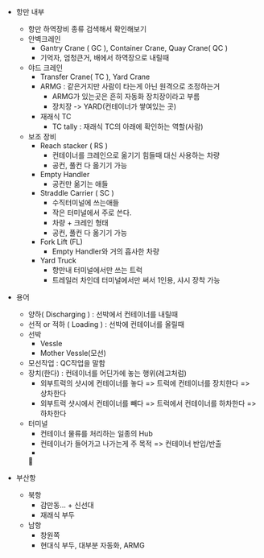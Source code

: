 - 항만 내부
	- 항만 하역장비 종류 검색해서 확인해보기
	- 안벽크레인 
		- Gantry Crane ( GC ), Container Crane, Quay Crane( QC ) 
		- 기억자, 엄청큰거, 배에서 하역장으로 내릴때
	- 야드 크레인
		- Transfer Crane( TC ), Yard Crane
		- ARMG : 같은거지만 사람이 타는게 아닌 원격으로 조정하는거
			- ARMG가 있는곳은 흔히 자동화 장치장이라고 부름
			- 장치장 -> YARD(컨테이너가 쌓여있는 곳)
		- 재래식 TC
			- TC tally : 재래식 TC의 아래에 확인하는 역할(사람)
	- 보조 장비
		- Reach stacker ( RS )
			- 컨테이너를 크레인으로 옮기기 힘들때 대신 사용하는 차량
			- 공컨, 풀컨 다 옮기기 가능
		- Empty Handler
			- 공컨만 옮기는 애들
		- Straddle Carrier ( SC )
			- 수직터미널에 쓰는애들
			- 작은 터미널에서 주로 쓴다. 
			- 차량 + 크레인 형태
			- 공컨, 풀컨 다 옮기기 가능
		- Fork Lift (FL)
			- Empty Handler와 거의 흡사한 차량
		- Yard Truck
			- 항만내 터미널에서만 쓰는 트럭
			- 트레일러 차인데 터미널에서만 써서 1인용, 샤시 장착 가능

- 용어
	- 양하( Discharging ) : 선박에서 컨테이너를 내릴때
	- 선적 or 적하 ( Loading ) : 선박에 컨테이너를 올릴때
	- 선박
		- Vessle
		- Mother Vessle(모선)
	- 모선작업 : QC작업을 말함
	- 장치(한다) : 컨테이너를 어딘가에 놓는 행위(레고처럼)
		- 외부트럭의 샷시에 컨테이너를 놓다 => 트럭에 컨테이너를 장치한다 =>  상차한다
		- 외부트럭 샷시에서 컨테이너를 빼다 => 트럭에서 컨테이너를 하차한다 => 하차한다
	- 터미널 
		- 컨테이너 물류를 처리하는 일종의 Hub
		- 컨테이너가 들어가고 나가는게 주 목적 => 컨테이너 반입/반출
		- 
		


- 부산항
	- 북항
		- 감만동... + 신선대
		- 재래식 부두
	- 남항
		- 창원쪽
		- 현대식 부두, 대부분 자동화, ARMG